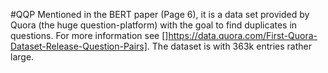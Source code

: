 #QQP
Mentioned in the BERT paper (Page 6), it is a data set provided by Quora (the huge question-platform) with the goal to find duplicates in questions. For more information see []https://data.quora.com/First-Quora-Dataset-Release-Question-Pairs].
The dataset is with 363k entries rather large.